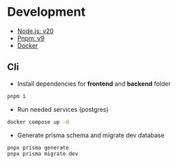 # Development

* [Node.js: v20](https://nodejs.org/en)
* [Pnpm: v9](https://pnpm.io/)
* [Docker](https://docs.docker.com/engine/)

## Cli

* Install dependencies for **frontend** and **backend** folder

```bash
pnpm i
```

* Run needed services (postgres)

```bash
docker compose up -d
```

* Generate prisma schema and migrate dev database

```bash
pnpx prisma generate
pnpx prisma migrate dev
```
